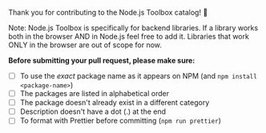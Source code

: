 Thank you for contributing to the Node.js Toolbox catalog! 🙏

Note: Node.js Toolbox is specifically for backend libraries. If a library works both in the browser AND in Node.js feel free to add it. Libraries that work ONLY in the browser are out of scope for now.

**Before submitting your pull request, please make sure:**

- [ ] To use the _exact_ package name as it appears on NPM (and `npm install <package-name>`)
- [ ] The packages are listed in alphabetical order
- [ ] The package doesn't already exist in a different category
- [ ] Description doesn't have a dot (.) at the end
- [ ] To format with Prettier before committing (`npm run prettier`)

